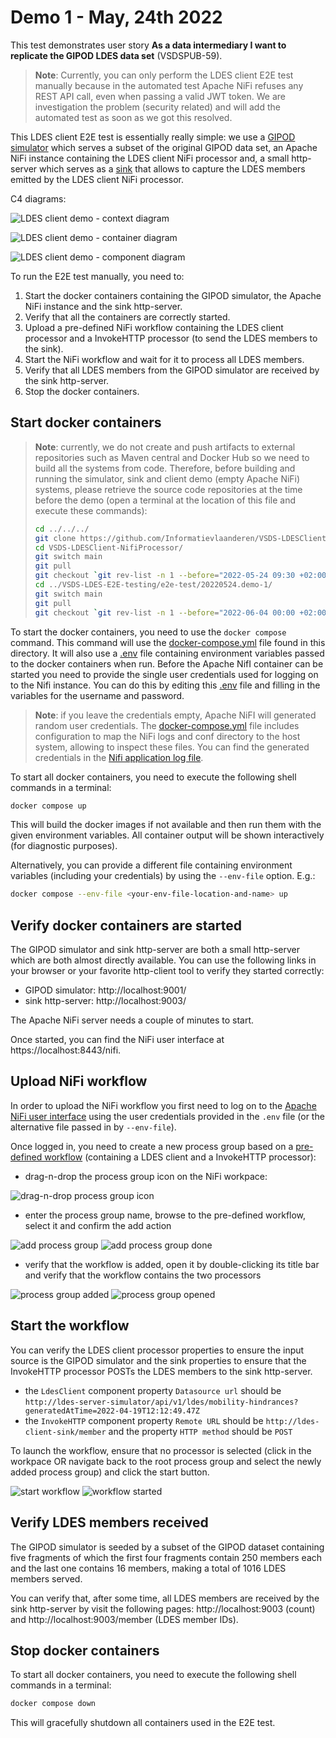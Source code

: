 # Demo 1 - May, 24th 2022

This test demonstrates user story **As a data intermediary I want to replicate the GIPOD LDES data set** (VSDSPUB-59).

> **Note**: Currently, you can only perform the LDES client E2E test manually because in the automated test Apache NiFi refuses any REST API call, even when passing a valid JWT token. We are investigation the problem (security related) and will add the automated test as soon as we got this resolved.

This LDES client E2E test is essentially really simple: we use a [GIPOD simulator](../../ldes-server-simulator/README.md) which serves a subset of the original GIPOD data set, an Apache NiFi instance containing the LDES client NiFi processor and, a small http-server which serves as a [sink](../../ldes-client-sink/README.md) that allows to capture the LDES members emitted by the LDES client NiFi processor.

C4 diagrams:

![LDES client demo - context diagram](https://www.plantuml.com/plantuml/png/XLBBJiCm4BpdAvQSWaIR2oTEIBGgI4L4f9mhrzaqA_o8x4q3Vu-Tjb73GzpirSpipDZtdeNZJYj8rujb2L8H6eOAjOKPI6iOFyALnDu9dIPNPAJgAeI6kVLtUUv4FzyJDzsky-W6lE6vj3flbJ1HUEQvKhJB7svdHHozFQzpBJoZ2wFjmt73l0t8965YXV2_aIGfq7bhCiOeT0FfPZYarqbIVeQJpexycsciHL0Bc2Dak_pWp9Fkb60RDLPFnSi2naaQHYNfzkoeTcAleqe8Ua07cL1XfH5C1uJQEZZo1-m9qZSacy6y8EE1hGNTXKabM5n_DsBUpsurwbt81t4MNQo9Oo-FcqrnLXPIOijazZ1XrCvgu6RIOIpb5TLsFNPo6TeXEy83UX2c2Z6KihsV1lRHmx0yqyYDhM2rt4JxKVNrGdL8q7Q-GJ-nzODVl9IZm69yn4jR1yB-LEWF6xyGXysX5we_JwnOSIYBmM6hI0h6wa_--5Uamm0Scd2TWTwwzphqSIQMiSfxD5Nuh5y0 "LDES client demo - context diagram")

![LDES client demo - container diagram](https://www.plantuml.com/plantuml/png/ZLDDZvim4BtxLqmv4Ia9bvxsjEqcsbPATz6IgiV8CKEmrX_87aAZgl-zDWK4kvVbPCRpthnv3-uzSKUjLf0STli2X99e24hK5ZOWh24k3Jee9RyuhXFsIHgXsXAX9chyNPOvtcqlakhst7fq4H48jiBgh57SHEgDfrB9S_RmUPF7qiyVXqnpJ-X2wVGmpjWsePSnagGGFYA6iHoTjoObZ6HhI8xz8LanLjp2IP_slodrKhUAauqDZz_pvnrCbIIK2gcRSM3b-4N7aM6JQnYKSXNu32TvHQYiW__uldTewMefwb6R1x8MT1ig9IU-2aeMGiphUl1Pepu7yH1hKSL1Kbpxs_6OZynS26n8cWii49Mp6gXUM3JR-AjjJSdTBUsiUwsKxKw-lrWl0zu5JvFL7mRXcHAOC6-Qnt8K-gNX8Wn_afMChx-6gz61IUu0RPmLwBsDeVnbx0NLQJVbDK_cAh4Rx1rJy750T2HWby2PJk6G4m8t9RZMBAH6QF4EEwGG79RLRPWOmmgs4pXib1I1i7mp-p3pPYxR8Jc9L_IzWiggqE6N7zEq1gGQgRObFEwFgu7tPS7RAsjQNwDVXFwE8NykUWfsZwOClyq_ "LDES client demo - container diagram")

![LDES client demo - component diagram](https://www.plantuml.com/plantuml/png/ZLHDSzf03BtxLwXS2ZCaN7hgAGqaQLhQC86ScSKMU2VxuUvgxMOw-U_L6jkn0vqf5tjalQUd9uahJy9Hq0f6oyND6b8bqH1ag2rSG6frOKqTaEBWX1ub7wH9LSWGSgB2VvxDdAWk3vBoi0iUNMeDSVub8sU54YPINtZAbDpDvfykLZ7qz6Cvqy8JEWvjvssDou9pauGaAOJ_4PCaAtJUcZ5X99l2Q5E_Z2P9idxXDxsz-KrZBtLGWcnCkBjVFIoWYumuj9QwQ0lkdJZeM84xAT71M2ZcCu9aYR2t3exuEhT9gNAPvX3R5j9u86j11uvaWiI4bGo4cETfuxD6lMFn46DHnL9IRFlhPhDgcKMQOa7I7620s3khWVA1HRsEhsqmcN0luygwvxsorTRN7wR30I_Oqz7aJmBycn_5epi5lqEruHPvH3TZ6H-JjeMpANfV-zq7T_7OxpTHYlXCWoVkvqiXKcxffxoLRtbGEL4Kx4Hqli-qNdpdZay5_0eOa4dhPsJlqzwoxbkfy2moBlD0-BqfxJFMupYhcyycEfNzGtbKN8DvQNKmCkKLigOf_Pgy9id7HrJRHRUwFSDJXu8Gc1zSC6-UywT8kMQMY7qwutT_rHsIarYYhvdsLZ677wwvRpbXh95ocy7TpMRIy3-UuMyDBeBFcLYQJ9Oo2q8DLhGZQD9Fp6LtAlREdqCzdSoYEPkcvW3oNlxgOTtfNtRUzbqf9LRD5P-uqEb-0zQL-HZb_gL1nRlc2oLmMAWuLynw-EGAJSP_Oty1 "LDES client demo - component diagram")

To run the E2E test manually, you need to:
1. Start the docker containers containing the GIPOD simulator, the Apache NiFi instance and the sink http-server.
2. Verify that all the containers are correctly started.
3. Upload a pre-defined NiFi workflow containing the LDES client processor and a InvokeHTTP processor (to send the LDES members to the sink).
4. Start the NiFi workflow and wait for it to process all LDES members.
5. Verify that all LDES members from the GIPOD simulator are received by the sink http-server.
6. Stop the docker containers.

## Start docker containers

> **Note**: currently, we do not create and push artifacts to external repositories such as Maven central and Docker Hub so we need to build all the systems from code. Therefore, before building and running the simulator, sink and client demo (empty Apache NiFi) systems, please retrieve the source code repositories at the time before the demo (open a terminal at the location of this file and execute these commands):
> ```bash
> cd ../../../
> git clone https://github.com/Informatievlaanderen/VSDS-LDESClient-NifiProcessor.git
> cd VSDS-LDESClient-NifiProcessor/
> git switch main
> git pull
> git checkout `git rev-list -n 1 --before="2022-05-24 09:30 +02:00" main`
> cd ../VSDS-LDES-E2E-testing/e2e-test/20220524.demo-1/
> git switch main
> git pull
> git checkout `git rev-list -n 1 --before="2022-06-04 00:00 +02:00" main` #Note: we moved the E2E tests and needed to redo the support files
>```

To start the docker containers, you need to use the `docker compose` command. This command will use the [docker-compose.yml](./docker-compose.yml) file found in this directory. It will also use a [.env](./.env) file containing environment variables passed to the docker containers when run. Before the Apache NifI container can be started you need to provide the single user credentials used for logging on to the Nifi instance. You can do this by editing this [.env](./.env) file and filling in the variables for the username and password. 

> **Note**: if you leave the credentials empty, Apache NiFI will generated random user credentials. The [docker-compose.yml](./docker-compose.yml) file includes configuration to map the NiFi logs and conf directory to the host system, allowing to inspect these files. You can find the generated credentials in the [Nifi application log file](./nifi/logs/nifi-app.log).

To start all docker containers, you need to execute the following shell commands in a terminal:
```bash
docker compose up
```

This will build the docker images if not available and then run them with the given environment variables. All container output will be shown interactively (for diagnostic purposes).

Alternatively, you can provide a different file containing environment variables (including your credentials) by using the `--env-file` option. E.g.:
```bash
docker compose --env-file <your-env-file-location-and-name> up
```

## Verify docker containers are started

The GIPOD simulator and sink http-server are both a small http-server which are both almost directly available. You can use the following links in your browser or your favorite http-client tool to verify they started correctly:
* GIPOD simulator: http://localhost:9001/
* sink http-server: http://localhost:9003/

The Apache NiFi server needs a couple of minutes to start.

Once started, you can find the NiFi user interface at https://localhost:8443/nifi.

## Upload NiFi workflow

In order to upload the NiFi workflow you first need to log on to the [Apache NiFi user interface](https://localhost:8443/nifi) using the user credentials provided in the `.env` file (or the alternative file passed in by `--env-file`).

Once logged in, you need to create a new process group based on a [pre-defined workflow](./data/replicate.nifi-workflow.json) (containing a LDES client and a InvokeHTTP processor):
* drag-n-drop the process group icon on the NiFi workpace:

![drag-n-drop process group icon](./.artwork/drag-process-group-icon.png)

* enter the process group name, browse to the pre-defined workflow, select it and confirm the add action

![add process group](./.artwork/add-process-group.png) ![add process group done](./.artwork/add-process-group-done.png)

* verify that the workflow is added, open it by double-clicking its title bar and verify that the workflow contains the two processors

![process group added](./.artwork/process-group-added.png) ![process group opened](./.artwork/process-group-opened.png) 

## Start the workflow

You can verify the LDES client processor properties to ensure the input source is the GIPOD simulator and the sink properties to ensure that the InvokeHTTP processor POSTs the LDES members to the sink http-server.

* the `LdesClient` component property `Datasource url` should be `http://ldes-server-simulator/api/v1/ldes/mobility-hindrances?generatedAtTime=2022-04-19T12:12:49.47Z`
* the `InvokeHTTP` component property `Remote URL` should be `http://ldes-client-sink/member` and the property `HTTP method` should be `POST`

To launch the workflow, ensure that no processor is selected (click in the workpace OR navigate back to the root process group and select the newly added process group) and click the start button.

![start workflow](./.artwork/start-workflow.png) ![workflow started](./.artwork/workflow-started.png)

## Verify LDES members received

The GIPOD simulator is seeded by a subset of the GIPOD dataset containing five fragments of which the first four fragments contain 250 members each and the last one contains 16 members, making a total of 1016 LDES members served.

You can verify that, after some time, all LDES members are received by the sink http-server by visit the following pages: http://localhost:9003 (count) and http://localhost:9003/member (LDES member IDs).

## Stop docker containers

To start all docker containers, you need to execute the following shell commands in a terminal:
```bash
docker compose down
```

This will gracefully shutdown all containers used in the E2E test.
